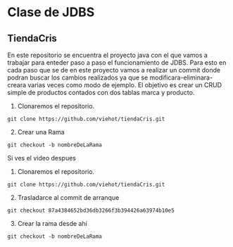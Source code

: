 # Clase de JDBS

## TiendaCris

En este repositorio se encuentra el proyecto java con el que vamos a trabajar para enteder paso a paso el funcionamiento de JDBS.
Para esto en cada paso que se de en este proyecto vamos a realizar un  commit donde podran buscar los cambios realizados ya que se modificara-eliminara-creara varias veces como modo de ejemplo.
El objetivo es crear un CRUD simple de productos contados con dos tablas marca y producto.

1. Clonaremos el repositorio.

```
git clone https://github.com/viehot/tiendaCris.git
```

2. Crear una Rama

```
git checkout -b nombreDeLaRama
```

Si ves el video despues 

1. Clonaremos el repositorio.

```
git clone https://github.com/viehot/tiendaCris.git
```
2. Trasladarce al commit de arranque

```
git checkout 87a4384652bd36db3266f3b394426a63974b10e5
```
3. Crear la rama desde ahí

```
git checkout -b nombreDeLaRama
```



